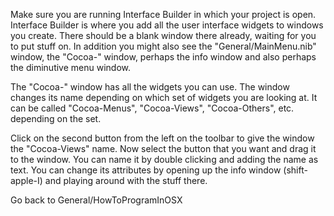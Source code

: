 

Make sure you are running Interface Builder in which your project is open.  Interface Builder is where you add all the user interface widgets to windows you create.  There should be a blank window there already, waiting for you to put stuff on.  In addition you might also see the "General/MainMenu.nib" window, the "Cocoa-" window, perhaps the info window and also perhaps the diminutive menu window.

The "Cocoa-" window has all the widgets you can use.  The window changes its name depending on which set of widgets you are looking at.  It can be called "Cocoa-Menus", "Cocoa-Views", "Cocoa-Others", etc. depending on the set.

Click on the second button from the left on the toolbar to give the window the "Cocoa-Views" name.  Now select the button that you want and drag it to the window.  You can name it by double clicking and adding the name as text.  You can change its attributes by opening up the info window (shift-apple-I) and playing around with the stuff there.

Go back to General/HowToProgramInOSX
